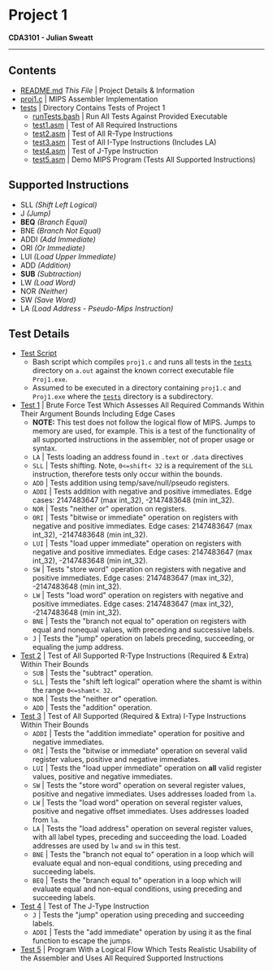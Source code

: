 # Project 1
__CDA3101 - Julian Sweatt__  

---

## Contents
* [README.md](./README.md) _This File_ | Project Details & Information
* [proj1.c](./proj1.c) | MIPS Assembler Implementation
* [tests](./tests) | Directory Contains Tests of Project 1
  * [runTests.bash](./tests/runTests.bash) | Run All Tests Against Provided Executable
  * [test1.asm](./tests/test1.asm) | Test of All Required Instructions
  * [test2.asm](./tests/test2.asm) | Test of All R-Type Instructions
  * [test3.asm](./tests/test3.asm) | Test of All I-Type Instructions (Includes LA)
  * [test4.asm](./tests/test4.asm) | Test of J-Type Instruction
  * [test5.asm](./tests/test5.asm) | Demo MIPS Program (Tests All Supported Instructions)

## Supported Instructions
* SLL _(Shift Left Logical)_
* J _(Jump)_
* **BEQ** _(Branch Equal)_
* BNE _(Branch Not Equal)_
* ADDI _(Add Immediate)_
* ORI _(Or Immediate)_
* LUI _(Load Upper Immediate)_
* ADD _(Addition)_
* **SUB** _(Subtraction)_
* LW _(Load Word)_
* NOR _(Neither)_
* SW _(Save Word)_
* LA _(Load Address - Pseudo-Mips Instruction)_

## Test Details
* [Test Script](./tests/runTests.bash)
  * Bash script which compiles `proj1.c` and runs all tests in the [`tests`](./tests) directory on `a.out` against the known correct executable file `Proj1.exe`.
  * Assumed to be executed in a directory containing `proj1.c` and `Proj1.exe` where the [`tests`](./tests) directory is a subdirectory. 
* [Test 1](./tests/test1.asm) | Brute Force Test Which Assesses All Required Commands Within Their Argument Bounds Including Edge Cases
  * **NOTE:** This test does not follow the logical flow of MIPS. Jumps to memory are used, for example. This is a test of the functionality of all supported instructions in the assembler, not of proper usage or syntax.
  * `LA` | Tests loading an address found in `.text` or `.data` directives
  * `SLL` | Tests shifting. Note, `0<=shift< 32` is a requirement of the `SLL` instruction, therefore tests only occur within the bounds. 
  * `ADD` | Tests addition using temp/save/null/pseudo registers. 
  * `ADDI` | Tests addition with negative and positive immediates. Edge cases: 2147483647 (max int_32), -2147483648 (min int_32).
  * `NOR` | Tests "neither or" operation on registers. 
  * `ORI` | Tests "bitwise or immediate" operation on registers with negative and positive immediates. Edge cases: 2147483647 (max int_32), -2147483648 (min int_32).
  * `LUI` | Tests "load upper immediate" operation on registers with negative and positive immediates. Edge cases: 2147483647 (max int_32), -2147483648 (min int_32).
  * `SW` | Tests "store word" operation on registers with negative and positive immediates. Edge cases: 2147483647 (max int_32), -2147483648 (min int_32).
  * `LW` | Tests "load word" operation on registers with negative and positive immediates. Edge cases: 2147483647 (max int_32), -2147483648 (min int_32).
  * `BNE` | Tests the "branch not equal to" operation on registers with equal and nonequal values, with preceding and successive labels.
  * `J` | Tests the "jump" operation on labels preceding, succeeding, or equaling the jump address.
* [Test 2](./tests/test2.asm) | Test of All Supported R-Type Instructions (Required & Extra) Within Their Bounds
  * `SUB` | Tests the "subtract" operation.
  * `SLL` | Tests the "shift left logical" operation where the shamt is within the range `0<=shamt< 32`.
  * `NOR` | Tests the "neither or" operation.
  * `ADD` | Tests the "addition" operation.
* [Test 3](./tests/test3.asm) | Test of All Supported (Required & Extra) I-Type Instructions Within Their Bounds
  * `ADDI` | Tests the "addition immediate" operation for positive and negative immediates.
  * `ORI` | Tests the "bitwise or immediate" operation on several valid register values, positive and negative immediates.
  * `LUI` | Tests the "load upper immediate" operation on **all** valid register values, positive and negative immediates.
  * `SW` | Tests the "store word" operation on several register values, positive and negative immediates. Uses addresses loaded from `la`.
  * `LW` | Tests the "load word" operation on several register values, positive and negative offset immediates. Uses addresses loaded from `la`.
  * `LA` | Tests the "load address" operation on several register values, with all label types, preceding and succeeding the load. Loaded addresses are used by `lw` and `sw` in this test.
  * `BNE` | Tests the "branch not equal to" operation in a loop which will evaluate equal and non-equal conditions, using preceding and succeeding labels. 
  * `BEQ` | Tests the "branch equal to" operation in a loop which will evaluate equal and non-equal conditions, using preceding and succeeding labels.
* [Test 4](./tests/test4.asm) | Test of The J-Type Instruction
  * `J` | Tests the "jump" operation using preceding and succeeding labels.
  * `ADDI` | Tests the "add immediate" operation by using it as the final function to escape the jumps.
* [Test 5](./tests/test5.asm) | Program With a Logical Flow Which Tests Realistic Usability of the Assembler and Uses All Required Supported Instructions